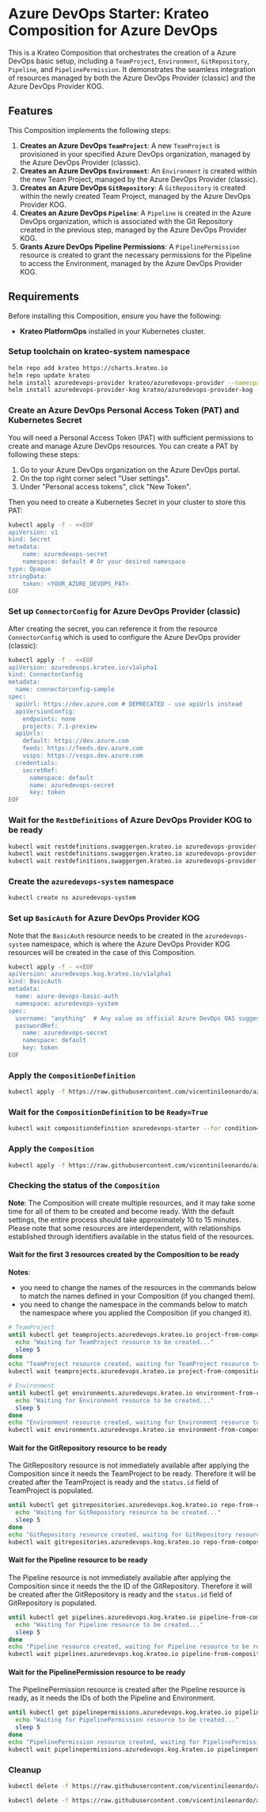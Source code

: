 # Azure DevOps Starter: Krateo Composition for Azure DevOps

This is a Krateo Composition that orchestrates the creation of a Azure DevOps basic setup, including a `TeamProject`, `Environment`, `GitRepository`, `Pipeline`, and `PipelinePermission`. 
It demonstrates the seamless integration of resources managed by both the Azure DevOps Provider (classic) and the Azure DevOps Provider KOG.

## Features

This Composition implements the following steps:
1.  **Creates an Azure DevOps `TeamProject`**: A new `TeamProject` is provisioned in your specified Azure DevOps organization, managed by the Azure DevOps Provider (classic).
2.  **Creates an Azure DevOps `Environment`**: An `Environment` is created within the new Team Project, managed by the Azure DevOps Provider (classic).
3.  **Creates an Azure DevOps `GitRepository`**: A `GitRepository` is created within the newly created Team Project, managed by the Azure DevOps Provider KOG.
4.  **Creates an Azure DevOps `Pipeline`**: A `Pipeline` is created in the Azure DevOps organization, which is associated with the Git Repository created in the previous step, managed by the Azure DevOps Provider KOG.
5.  **Grants Azure DevOps Pipeline Permissions**: A `PipelinePermission` resource is created to grant the necessary permissions for the Pipeline to access the Environment, managed by the Azure DevOps Provider KOG.

## Requirements

Before installing this Composition, ensure you have the following:
- **Krateo PlatformOps** installed in your Kubernetes cluster.

### Setup toolchain on krateo-system namespace

```sh
helm repo add krateo https://charts.krateo.io
helm repo update krateo
helm install azuredevops-provider krateo/azuredevops-provider --namespace krateo-system --create-namespace
helm install azuredevops-provider-kog krateo/azuredevops-provider-kog --namespace krateo-system --create-namespace
```

### Create an Azure DevOps Personal Access Token (PAT) and Kubernetes Secret

You will need a Personal Access Token (PAT) with sufficient permissions to create and manage Azure DevOps resources.
You can create a PAT by following these steps:
1. Go to your Azure DevOps organization on the Azure DevOps portal.
2. On the top right corner select "User settings".
3. Under "Personal access tokens", click "New Token".

Then you need to create a Kubernetes Secret in your cluster to store this PAT:
```sh
kubectl apply -f - <<EOF
apiVersion: v1
kind: Secret
metadata:
    name: azuredevops-secret
    namespace: default # Or your desired namespace
type: Opaque
stringData:
    token: <YOUR_AZURE_DEVOPS_PAT>
EOF
```

### Set up `ConnectorConfig` for Azure DevOps Provider (classic)

After creating the secret, you can reference it from the resource `ConnectorConfig` which is used to configure the Azure DevOps provider (classic): 

```sh
kubectl apply -f - <<EOF
apiVersion: azuredevops.krateo.io/v1alpha1
kind: ConnectorConfig
metadata:
  name: connectorconfig-sample
spec:
  apiUrl: https://dev.azure.com # DEPRECATED - use apiUrls instead
  apiVersionConfig:
    endpoints: none
    projects: 7.1-preview
  apiUrls: 
    default: https://dev.azure.com
    feeds: https://feeds.dev.azure.com
    vssps: https://vssps.dev.azure.com
  credentials:
    secretRef:
      namespace: default
      name: azuredevops-secret
      key: token
EOF
```

### Wait for the `RestDefinitions` of Azure DevOps Provider KOG to be ready

```sh
kubectl wait restdefinitions.swaggergen.krateo.io azuredevops-provider-kog-gitrepository --for condition=Ready=True --namespace krateo-system --timeout=300s
kubectl wait restdefinitions.swaggergen.krateo.io azuredevops-provider-kog-pipeline --for condition=Ready=True --namespace krateo-system --timeout=300s
kubectl wait restdefinitions.swaggergen.krateo.io azuredevops-provider-kog-pipelinepermission --for condition=Ready=True --namespace krateo-system --timeout=300s
```

### Create the `azuredevops-system` namespace

```sh
kubectl create ns azuredevops-system
```

### Set up `BasicAuth` for Azure DevOps Provider KOG

Note that the `BasicAuth` resource needs to be created in the `azuredevops-system` namespace, which is where the Azure DevOps Provider KOG resources will be created in the case of this Composition.

```sh
kubectl apply -f - <<EOF
apiVersion: azuredevops.kog.krateo.io/v1alpha1
kind: BasicAuth
metadata:
  name: azure-devops-basic-auth
  namespace: azuredevops-system
spec:
  username: "anything"  # Any value as official Azure DevOps OAS suggests (field not used)
  passwordRef:
    name: azuredevops-secret
    namespace: default
    key: token
EOF
```

### Apply the `CompositionDefinition`
```sh
kubectl apply -f https://raw.githubusercontent.com/vicentinileonardo/azuredevops-starter/refs/heads/main/compositiondefinition.yaml
```

### Wait for the `CompositionDefinition` to be `Ready=True`
```sh
kubectl wait compositiondefinition azuredevops-starter --for condition=Ready=True --namespace azuredevops-system --timeout=300s
```

### Apply the `Composition`
```sh
kubectl apply -f https://raw.githubusercontent.com/vicentinileonardo/azuredevops-starter/refs/heads/main/composition.yaml
```

### Checking the status of the `Composition`

**Note**: The Composition will create multiple resources, and it may take some time for all of them to be created and become ready. With the default settings, the entire process should take approximately 10 to 15 minutes. Please note that some resources are interdependent, with relationships established through identifiers available in the status field of the resources.

#### Wait for the first 3 resources created by the Composition to be ready

**Notes**:
- you need to change the names of the resources in the commands below to match the names defined in your Composition (if you changed them).
- you need to change the namespace in the commands below to match the namespace where you applied the Composition (if you changed it).

```sh
# TeamProject
until kubectl get teamprojects.azuredevops.krateo.io project-from-composition -n azuredevops-system &>/dev/null; do
  echo "Waiting for TeamProject resource to be created..."
  sleep 5
done
echo "TeamProject resource created, waiting for TeamProject resource to be ready..."
kubectl wait teamprojects.azuredevops.krateo.io project-from-composition --for condition=Ready=True --timeout=300s

# Environment
until kubectl get environments.azuredevops.krateo.io environment-from-composition -n azuredevops-system &>/dev/null; do
  echo "Waiting for Environment resource to be created..."
  sleep 5
done
echo "Environment resource created, waiting for Environment resource to be ready..."
kubectl wait environments.azuredevops.krateo.io environment-from-composition --for condition=Ready=True --timeout=300s
```

#### Wait for the GitRepository resource to be ready

The GitRepository resource is not immediately available after applying the Composition since it needs the TeamProject to be ready.
Therefore it will be created after the TeamProject is ready and the `status.id` field of TeamProject is populated.

```sh
until kubectl get gitrepositories.azuredevops.kog.krateo.io repo-from-composition -n azuredevops-system &>/dev/null; do
  echo "Waiting for GitRepository resource to be created..."
  sleep 5
done
echo "GitRepository resource created, waiting for GitRepository resource to be ready..."
kubectl wait gitrepositories.azuredevops.kog.krateo.io repo-from-composition --for condition=Ready=True --namespace azuredevops-system --timeout=300s
```

#### Wait for the Pipeline resource to be ready

The Pipeline resource is not immediately available after applying the Composition since it needs the the ID of the GitRepository.
Therefore it will be created after the GitRepository is ready and the `status.id` field of GitRepository is populated.

```sh
until kubectl get pipelines.azuredevops.kog.krateo.io pipeline-from-composition -n azuredevops-system &>/dev/null; do
  echo "Waiting for Pipeline resource to be created..."
  sleep 5
done
echo "Pipeline resource created, waiting for Pipeline resource to be ready..."
kubectl wait pipelines.azuredevops.kog.krateo.io pipeline-from-composition --for condition=Ready=True --namespace azuredevops-system --timeout=300s
```

#### Wait for the PipelinePermission resource to be ready

The PipelinePermission resource is created after the Pipeline resource is ready, as it needs the IDs of both the Pipeline and Environment.

```sh
until kubectl get pipelinepermissions.azuredevops.kog.krateo.io pipelinepermission-from-composition -n azuredevops-system &>/dev/null; do
  echo "Waiting for PipelinePermission resource to be created..."
  sleep 5
done
echo "PipelinePermission resource created, waiting for PipelinePermission resource to be ready..."
kubectl wait pipelinepermissions.azuredevops.kog.krateo.io pipelinepermission-from-composition --for condition=Ready=True --namespace azuredevops-system --timeout=300s
```

### Cleanup

```sh
kubectl delete -f https://raw.githubusercontent.com/vicentinileonardo/azuredevops-starter/refs/heads/main/composition.yaml

kubectl delete -f https://raw.githubusercontent.com/vicentinileonardo/azuredevops-starter/refs/heads/main/compositiondefinition.yaml
```
